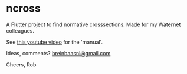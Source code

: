 # ncross

A Flutter project to find normative crosssections. Made for my Waternet colleagues.

See [this youtube video](https://www.youtube.com/watch?v=MNSYsGszBDk) for the 'manual'.

Ideas, comments? breinbaasnl@gmail.com

Cheers,
Rob

